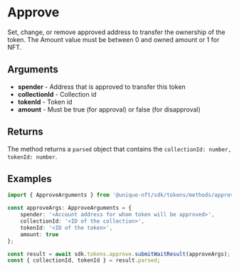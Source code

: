 # Approve

Set, change, or remove approved address to transfer the ownership of the token. The Amount value must be between 0 and owned amount or 1 for NFT.

## Arguments

- **spender** - Address that is approved to transfer this token
- **collectionId** - Collection id
- **tokenId** - Token id
- **amount** - Must be true (for approval) or false (for disapproval)

## Returns

The method returns a `parsed` object that contains the `collectionId: number, tokenId: number`.

## Examples

```typescript
import { ApproveArguments } from '@unique-nft/sdk/tokens/methods/approve';

const approveArgs: ApproveArguments = {
    spender: '<Account address for whom token will be approved>',
    collectionId: '<ID of the collection>',
    tokenId: '<ID of the token>',
    amount: true
};

const result = await sdk.tokens.approve.submitWaitResult(approveArgs);
const { collectionId, tokenId } = result.parsed;
```

